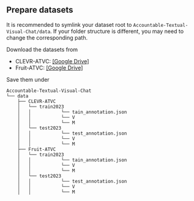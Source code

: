 ## Prepare datasets

It is recommended to symlink your dataset root to `Accountable-Textual-Visual-Chat/data`. If your folder structure is different, you may need to change the corresponding path.

Download the datasets from
+ CLEVR-ATVC: [[Google Drive]](https://drive.google.com/drive/folders/1TqBzkyqxOSg1hgCXF8JjpYIAuRV-uVft)
+ Fruit-ATVC: [[Google Drive]](https://drive.google.com/drive/folders/1Saaia2rRRb1nz5sKdmpzYdS4jHiMDaP0)

Save them under
```shell
Accountable-Textual-Visual-Chat
└── data
    ├── CLEVR-ATVC
    │   └── train2023
    │   │           └── tain_annotation.json
    │   │           └── V
    │   │           └── M
    │   └── test2023
    │   │           └── test_annotation.json
    │   │           └── V
    │   │           └── M
    ├── Fruit-ATVC
    │   └── train2023
    │   │           └── tain_annotation.json
    │   │           └── V
    │   │           └── M
    │   └── test2023
    │   │           └── test_annotation.json
    │   │           └── V
    │   │           └── M
